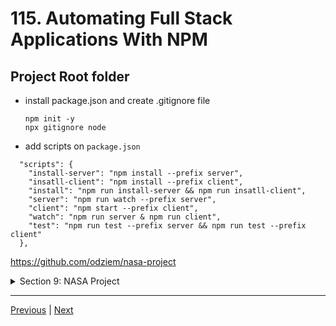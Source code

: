 # 115. Automating Full Stack Applications With NPM


## Project Root folder

- install package.json and create .gitignore file 
  ```
  npm init -y 
  npx gitignore node
  ````
- add scripts on `package.json`

```
  "scripts": {
    "install-server": "npm install --prefix server",
    "insatll-client": "npm install --prefix client",
    "install": "npm run install-server && npm run insatll-client",
    "server": "npm run watch --prefix server",
    "client": "npm start --prefix client",
    "watch": "npm run server & npm run client",
    "test": "npm run test --prefix server && npm run test --prefix client"
  },
```

https://github.com/odziem/nasa-project

<details>
  <summary> Section 9: NASA Project </summary>

  - [Codebase: nasa-project](../src/9_nasa-project)

</details>

---

[Previous](./114_Common-Issues-With-NPM-Scripts.md) | [Next](./116_Serving-React.js-Front-End-In-Production.md)